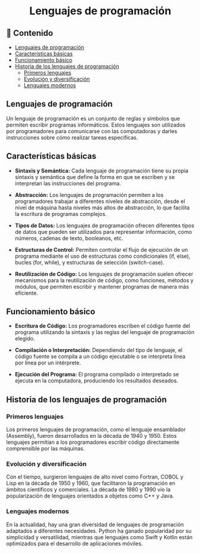 <h1 align="center">Lenguajes de programación</h1>

<h2>📑 Contenido</h2>

- [Lenguajes de programación](#lenguajes-de-programación)
- [Características básicas](#características-básicas)
- [Funcionamiento básico](#funcionamiento-básico)
- [Historia de los lenguajes de programación](#historia-de-los-lenguajes-de-programación)
  - [Primeros lenguajes](#primeros-lenguajes)
  - [Evolución y diversificación](#evolución-y-diversificación)
  - [Lenguajes modernos](#lenguajes-modernos)

## Lenguajes de programación

Un lenguaje de programación es un conjunto de reglas y símbolos que permiten escribir programas informáticos. Estos lenguajes son utilizados por programadores para comunicarse con las computadoras y darles instrucciones sobre cómo realizar tareas específicas.

## Características básicas

- **Sintaxis y Semántica:** Cada lenguaje de programación tiene su propia sintaxis y semántica que define la forma en que se escriben y se interpretan las instrucciones del programa.

- **Abstracción:** Los lenguajes de programación permiten a los programadores trabajar a diferentes niveles de abstracción, desde el nivel de máquina hasta niveles más altos de abstracción, lo que facilita la escritura de programas complejos.

- **Tipos de Datos:** Los lenguajes de programación ofrecen diferentes tipos de datos que pueden ser utilizados para representar información, como números, cadenas de texto, booleanos, etc.

- **Estructuras de Control:** Permiten controlar el flujo de ejecución de un programa mediante el uso de estructuras como condicionales (if, else), bucles (for, while), y estructuras de selección (switch-case).

- **Reutilización de Código:** Los lenguajes de programación suelen ofrecer mecanismos para la reutilización de código, como funciones, métodos y módulos, que permiten escribir y mantener programas de manera más eficiente.

## Funcionamiento básico

- **Escritura de Código:** Los programadores escriben el código fuente del programa utilizando la sintaxis y las reglas del lenguaje de programación elegido.

- **Compilación o Interpretación:** Dependiendo del tipo de lenguaje, el código fuente se compila a un código ejecutable o se interpreta línea por línea por un intérprete.

- **Ejecución del Programa:** El programa compilado o interpretado se ejecuta en la computadora, produciendo los resultados deseados.

## Historia de los lenguajes de programación

### Primeros lenguajes

Los primeros lenguajes de programación, como el lenguaje ensamblador (Assembly), fueron desarrollados en la década de 1940 y 1950. Estos lenguajes permitían a los programadores escribir código directamente comprensible por las máquinas.

### Evolución y diversificación

Con el tiempo, surgieron lenguajes de alto nivel como Fortran, COBOL y Lisp en la década de 1950 y 1960, que facilitaron la programación en ámbitos científicos y comerciales. La década de 1980 y 1990 vio la popularización de lenguajes orientados a objetos como C++ y Java.

### Lenguajes modernos

En la actualidad, hay una gran diversidad de lenguajes de programación adaptados a diferentes necesidades. Python ha ganado popularidad por su simplicidad y versatilidad, mientras que lenguajes como Swift y Kotlin están optimizados para el desarrollo de aplicaciones móviles.
